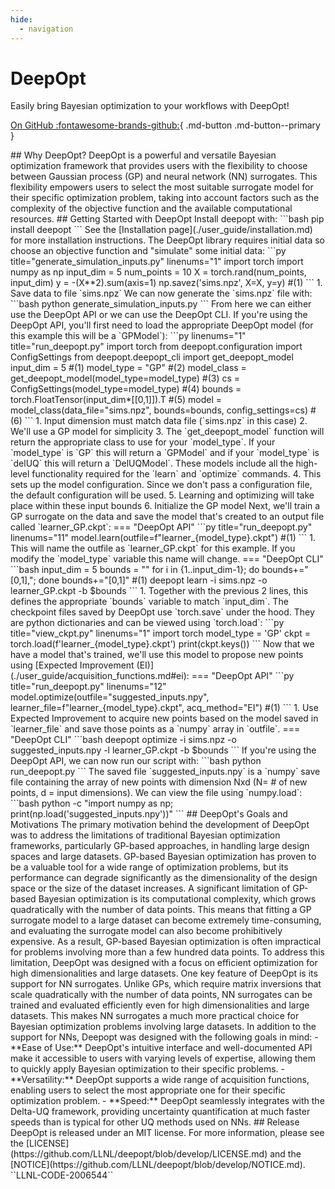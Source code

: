 ```yaml
---
hide:
  - navigation
---
```


# DeepOpt

Easily bring Bayesian optimization to your workflows with DeepOpt!

[On GitHub :fontawesome-brands-github:](https://github.com/LLNL/deepopt){ .md-button .md-button--primary }
<!--[On GitLab :fontawesome-brands-gitlab:](https://lc.llnl.gov/gitlab/deepopt-devs/deepopt){ .md-button .md-button--primary }--!>

## Why DeepOpt?

DeepOpt is a powerful and versatile Bayesian optimization framework that provides users with the flexibility to choose between Gaussian process (GP) and neural network (NN) surrogates. This flexibility empowers users to select the most suitable surrogate model for their specific optimization problem, taking into account factors such as the complexity of the objective function and the available computational resources.

## Getting Started with DeepOpt

Install deepopt with:

```bash
pip install deepopt
```

See the [Installation page](./user_guide/installation.md) for more installation instructions.

The DeepOpt library requires initial data so choose an objective function and "simulate" some initial data:

```py title="generate_simulation_inputs.py" linenums="1"
import torch
import numpy as np

input_dim = 5
num_points = 10

X = torch.rand(num_points, input_dim)
y = -(X**2).sum(axis=1)

np.savez('sims.npz', X=X, y=y)  #(1)
```

1. Save data to file `sims.npz`

We can now generate the `sims.npz` file with:

```bash
python generate_simulation_inputs.py
```

From here we can either use the DeepOpt API or we can use the DeepOpt CLI.

If you're using the DeepOpt API, you'll first need to load the appropriate DeepOpt model (for this example this will be a `GPModel`):

```py linenums="1" title="run_deepopt.py"
import torch
from deepopt.configuration import ConfigSettings
from deepopt.deepopt_cli import get_deepopt_model

input_dim = 5 #(1)
model_type = "GP"  #(2)
model_class = get_deepopt_model(model_type=model_type) #(3)
cs = ConfigSettings(model_type=model_type) #(4)
bounds = torch.FloatTensor(input_dim*[[0,1]]).T  #(5)
model = model_class(data_file="sims.npz", bounds=bounds, config_settings=cs)  #(6)
```

1. Input dimension must match data file (`sims.npz` in this case)
2. We'll use a GP model for simplicity
3. The `get_deepopt_model` function will return the appropriate class to use for your `model_type`. If your `model_type` is `GP` this will return a `GPModel` and if your `model_type` is `delUQ` this will return a `DelUQModel`. These models include all the high-level functionality required for the `learn` and `optimize` commands.
4. This sets up the model configuration. Since we don't pass a configuration file, the default configuration will be used.
5. Learning and optimizing will take place within these input bounds
6. Initialize the GP model

Next, we'll train a GP surrogate on the data and save the model that's created to an output file called `learner_GP.ckpt`:

=== "DeepOpt API"

    ```py title="run_deepopt.py" linenums="11"
    model.learn(outfile=f"learner_{model_type}.ckpt") #(1)
    ```

    1. This will name the outfile as `learner_GP.ckpt` for this example. If you modify the `model_type` variable this name will change.

=== "DeepOpt CLI"

    ```bash
    input_dim = 5
    bounds = ""
    for i in {1..input_dim-1}; do bounds+="[0,1],"; done
    bounds+="[0,1]" #(1)
    deepopt learn -i sims.npz -o learner_GP.ckpt -b $bounds
    ```
    1. Together with the previous 2 lines, this defines the appropriate `bounds` variable to match `input_dim`.

The checkpoint files saved by DeepOpt use `torch.save` under the hood. They are python dictionaries and can be viewed using `torch.load`:
```py title="view_ckpt.py" linenums="1"
import torch
model_type = 'GP'
ckpt = torch.load(f'learner_{model_type}.ckpt')
print(ckpt.keys())
```

Now that we have a model that's trained, we'll use this model to propose new points using [Expected Improvement (EI)](./user_guide/acquisition_functions.md#ei):

=== "DeepOpt API"
    ```py title="run_deepopt.py" linenums="12"
    model.optimize(outfile="suggested_inputs.npy", 
                   learner_file=f"learner_{model_type}.ckpt", 
                   acq_method="EI") #(1)
    ```

    1. Use Expected Improvement to acquire new points based on the model saved in `learner_file` and save those points as a `numpy` array in `outfile`.


=== "DeepOpt CLI"

    ```bash
    deepopt optimize -i sims.npz -o suggested_inputs.npy -l learner_GP.ckpt  -b $bounds
    ```

If you're using the DeepOpt API, we can now run our script with:

```bash
python run_deepopt.py
```

The saved file `suggested_inputs.npy` is a `numpy` save file containing the array of new points with dimension Nxd (N= # of new points, d = input dimensions). We can view the file using `numpy.load`:
```bash
python -c "import numpy as np; print(np.load('suggested_inputs.npy'))"
```

## DeepOpt's Goals and Motivations

The primary motivation behind the development of DeepOpt was to address the limitations of traditional Bayesian optimization frameworks, particularly GP-based approaches, in handling large design spaces and large datasets. GP-based Bayesian optimization has proven to be a valuable tool for a wide range of optimization problems, but its performance can degrade significantly as the dimensionality of the design space or the size of the dataset increases.

A significant limitation of GP-based Bayesian optimization is its computational complexity, which grows quadratically with the number of data points. This means that fitting a GP surrogate model to a large dataset can become extremely time-consuming, and evaluating the surrogate model can also become prohibitively expensive. As a result, GP-based Bayesian optimization is often impractical for problems involving more than a few hundred data points.

To address this limitation, DeepOpt was designed with a focus on efficient optimization for high dimensionalities and large datasets. One key feature of DeepOpt is its support for NN surrogates. Unlike GPs, which require matrix inversions that scale quadratically with the number of data points, NN surrogates can be trained and evaluated efficiently even for high dimensionalities and large datasets. This makes NN surrogates a much more practical choice for Bayesian optimization problems involving large datasets.

In addition to the support for NNs, Deepopt was designed with the following goals in mind:

- **Ease of Use:** DeepOpt's intuitive interface and well-documented API make it accessible to users with varying levels of expertise, allowing them to quickly apply Bayesian optimization to their specific problems.

- **Versatility:** DeepOpt supports a wide range of acquisition functions, enabling users to select the most appropriate one for their specific optimization problem.

- **Speed:** DeepOpt seamlessly integrates with the Delta-UQ framework, providing uncertainty quantification at much faster speeds than is typical for other UQ methods used on NNs.

## Release

DeepOpt is released under an MIT license. For more information, please see the [LICENSE](https://github.com/LLNL/deepopt/blob/develop/LICENSE.md)
and the [NOTICE](https://github.com/LLNL/deepopt/blob/develop/NOTICE.md).

``LLNL-CODE-2006544``
